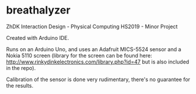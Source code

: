 # breathalyzer
ZhDK Interaction Design - Physical Computing HS2019 - Minor Project

Created with Arduino IDE.

Runs on an Arduino Uno, and uses an Adafruit MICS-5524 sensor and a Nokia 5110 screen (library for the screen can be found here: http://www.rinkydinkelectronics.com/library.php?id=47 but is also included in the repo).

Calibration of the sensor is done very rudimentary, there's no guarantee for the results.
